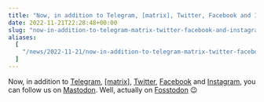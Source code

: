 ```yaml
---
title: "Now, in addition to Telegram, [matrix], Twitter, Facebook and Instagram, you can follow us on Mastodon"
date: 2022-11-21T22:28:48+00:00
slug: "now-in-addition-to-telegram-matrix-twitter-facebook-and-instagram-you-can-follow-us-on-mastodon"
aliases:
  [
    "/news/2022-11-21/now-in-addition-to-telegram-matrix-twitter-facebook-and-instagram-you-can-follow-us-on-mastodon-well-actually-on-fosstodon/",
  ]
---
```


Now, in addition to [Telegram](https://t.me/OrganicMapsApp), [\[matrix\]](https://omaps.app/matrix), [Twitter](https://twitter.com/OrganicMapsApp), [Facebook](https://www.facebook.com/OrganicMaps) and [Instagram](https://www.instagram.com/organicmaps.app/), you can follow us on [Mastodon](https://fosstodon.org/@organicmaps). Well, actually on [Fosstodon](https://fosstodon.org/@organicmaps) 😉
